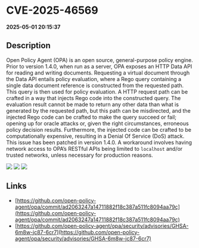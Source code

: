 # CVE-2025-46569

**2025-05-01 20:15:37**

## Description
Open Policy Agent (OPA) is an open source, general-purpose policy engine. Prior to version 1.4.0, when run as a server, OPA exposes an HTTP Data API for reading and writing documents. Requesting a virtual document through the Data API entails policy evaluation, where a Rego query containing a single data document reference is constructed from the requested path. This query is then used for policy evaluation. A HTTP request path can be crafted in a way that injects Rego code into the constructed query. The evaluation result cannot be made to return any other data than what is generated by the requested path, but this path can be misdirected, and the injected Rego code can be crafted to make the query succeed or fail; opening up for oracle attacks or, given the right circumstances, erroneous policy decision results. Furthermore, the injected code can be crafted to be computationally expensive, resulting in a Denial Of Service (DoS) attack. This issue has been patched in version 1.4.0. A workaround involves having network access to OPA’s RESTful APIs being limited to `localhost` and/or trusted networks, unless necessary for production reasons.

![](https://img.shields.io/static/v1?label=Score&message=7.4&color=red)
![](https://img.shields.io/static/v1?label=Severity&message=HIGH&color=red)
![](https://img.shields.io/static/v1?label=CWE&message=RCE&color=green)

## Links
- [https://github.com/open-policy-agent/opa/commit/ad2063247a14711882f18c387a511fc8094aa79c](https://github.com/open-policy-agent/opa/commit/ad2063247a14711882f18c387a511fc8094aa79c)
- [https://github.com/open-policy-agent/opa/security/advisories/GHSA-6m8w-jc87-6cr7](https://github.com/open-policy-agent/opa/security/advisories/GHSA-6m8w-jc87-6cr7)
